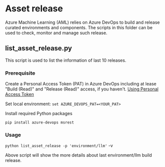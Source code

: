 # Asset release

Azure Machine Learning (AML) relies on Azure DevOps to build and release curated environments and components. The scripts in this folder can be used to check, monitor and manage such release.

## list_asset_release.py

This script is used to list the information of last 10 releases.

### Prerequisite

Create a Personal Access Token (PAT) in Azure DevOps including at lease "Build (Read)" and "Release (Read)" access, if you haven't. [Using Personal Access Token](https://learn.microsoft.com/en-us/azure/devops/organizations/accounts/use-personal-access-tokens-to-authenticate?view=azure-devops&tabs=Windows#about-pats)

Set local environment:
`set AZURE_DEVOPS_PAT=<YOUR_PAT>`

Install required Python packages

`pip install azure-devops msrest`

### Usage

`python list_asset_release -p 'environment/llm'` -v

Above script will show the more details about last environment/llm build release.
